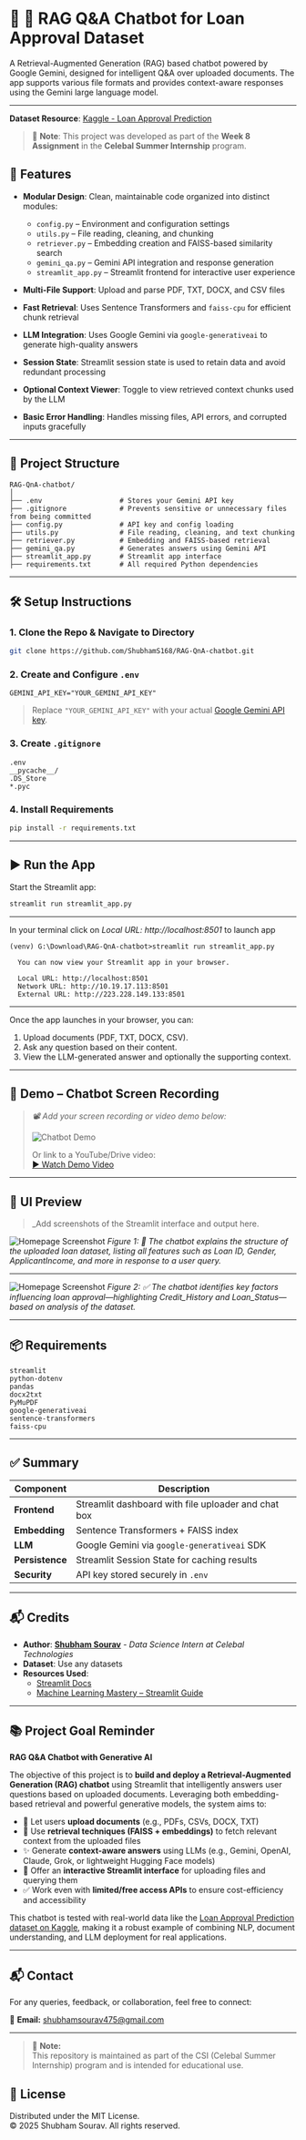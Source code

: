 # 📄 🤖 RAG Q&A Chatbot for Loan Approval Dataset

A Retrieval-Augmented Generation (RAG) based chatbot powered by Google Gemini, designed for intelligent Q&A over uploaded documents. The app supports various file formats and provides context-aware responses using the Gemini large language model.

---

**Dataset Resource**: [Kaggle - Loan Approval Prediction](https://www.kaggle.com/datasets/sonalisingh1411/loan-approval-prediction?select=Training+Dataset.csv)


> 📌 **Note**: This project was developed as part of the **Week 8 Assignment** in the **Celebal Summer Internship** program.

## 🚀 Features

- **Modular Design**: Clean, maintainable code organized into distinct modules:
  - `config.py` – Environment and configuration settings  
  - `utils.py` – File reading, cleaning, and chunking  
  - `retriever.py` – Embedding creation and FAISS-based similarity search  
  - `gemini_qa.py` – Gemini API integration and response generation  
  - `streamlit_app.py` – Streamlit frontend for interactive user experience  


- **Multi-File Support**: Upload and parse PDF, TXT, DOCX, and CSV files  
- **Fast Retrieval**: Uses Sentence Transformers and `faiss-cpu` for efficient chunk retrieval  
- **LLM Integration**: Uses Google Gemini via `google-generativeai` to generate high-quality answers  
- **Session State**: Streamlit session state is used to retain data and avoid redundant processing  
- **Optional Context Viewer**: Toggle to view retrieved context chunks used by the LLM  
- **Basic Error Handling**: Handles missing files, API errors, and corrupted inputs gracefully  

---

## 📁 Project Structure

```
RAG-QnA-chatbot/
│
├── .env                   # Stores your Gemini API key
├── .gitignore             # Prevents sensitive or unnecessary files from being committed
├── config.py              # API key and config loading
├── utils.py               # File reading, cleaning, and text chunking
├── retriever.py           # Embedding and FAISS-based retrieval
├── gemini_qa.py           # Generates answers using Gemini API
├── streamlit_app.py       # Streamlit app interface
├── requirements.txt       # All required Python dependencies
```

---




## 🛠️ Setup Instructions

### 1. Clone the Repo & Navigate to Directory

```bash
git clone https://github.com/ShubhamS168/RAG-QnA-chatbot.git
```

### 2. Create and Configure `.env`

```env
GEMINI_API_KEY="YOUR_GEMINI_API_KEY"
```

> Replace `"YOUR_GEMINI_API_KEY"` with your actual [Google Gemini API key](https://aistudio.google.com/app/apikey).

### 3. Create `.gitignore`

```gitignore
.env
__pycache__/
.DS_Store
*.pyc
```

### 4. Install Requirements

```bash
pip install -r requirements.txt
```

---

## ▶️ Run the App

Start the Streamlit app:

```bash
streamlit run streamlit_app.py
```

---
In your terminal click on *Local URL: http://localhost:8501* to launch app
```
(venv) G:\Download\RAG-QnA-chatbot>streamlit run streamlit_app.py

  You can now view your Streamlit app in your browser.

  Local URL: http://localhost:8501
  Network URL: http://10.19.17.113:8501
  External URL: http://223.228.149.133:8501
```
---
Once the app launches in your browser, you can:

1. Upload documents (PDF, TXT, DOCX, CSV).
2. Ask any question based on their content.
3. View the LLM-generated answer and optionally the supporting context.

---

## 🎥 Demo – Chatbot Screen Recording

> _📽️ Add your screen recording or video demo below:_  
> 
> ![Chatbot Demo](demo/chatbot_demo.gif)  
> 
> Or link to a YouTube/Drive video:  
> [▶️ Watch Demo Video](https://www.youtube.com/watch?v=your-demo-link)

---

## 📸 UI Preview

> _Add screenshots of the Streamlit interface and output here.

![Homepage Screenshot](visualizations\brief_explanation.png)
*Figure 1: 🧾 The chatbot explains the structure of the uploaded loan dataset, listing all features such as Loan ID, Gender, ApplicantIncome, and more in response to a user query.*

---
![Homepage Screenshot](visualizations\imp_factor.png)
*Figure 2: ✅ The chatbot identifies key factors influencing loan approval—highlighting Credit_History and Loan_Status—based on analysis of the dataset.*

---

## 📦 Requirements

```
streamlit
python-dotenv
pandas
docx2txt
PyMuPDF
google-generativeai
sentence-transformers
faiss-cpu
```

---

## ✅ Summary

| Component       | Description                                          |
|----------------|------------------------------------------------------|
| **Frontend**    | Streamlit dashboard with file uploader and chat box |
| **Embedding**   | Sentence Transformers + FAISS index                 |
| **LLM**         | Google Gemini via `google-generativeai` SDK        |
| **Persistence** | Streamlit Session State for caching results         |
| **Security**    | API key stored securely in `.env`                   |

---

## 📬 Credits

- **Author**: [**Shubham Sourav**](https://github.com/ShubhamS168) - *Data Science Intern at Celebal Technologies*
- **Dataset**: Use any datasets
- **Resources Used**:
  - [Streamlit Docs](https://docs.streamlit.io/)
  - [Machine Learning Mastery – Streamlit Guide](https://machinelearningmastery.com/how-to-quickly-deploy-machine-learning-models-streamlit/)


---


## 📚 Project Goal Reminder

**RAG Q&A Chatbot with Generative AI**

The objective of this project is to **build and deploy a Retrieval-Augmented Generation (RAG) chatbot** using Streamlit that intelligently answers user questions based on uploaded documents. Leveraging both embedding-based retrieval and powerful generative models, the system aims to:

- 📁 Let users **upload documents** (e.g., PDFs, CSVs, DOCX, TXT)
- 🧠 Use **retrieval techniques (FAISS + embeddings)** to fetch relevant context from the uploaded files
- ✨ Generate **context-aware answers** using LLMs (e.g., Gemini, OpenAI, Claude, Grok, or lightweight Hugging Face models)
- 💬 Offer an **interactive Streamlit interface** for uploading files and querying them
- ✅ Work even with **limited/free access APIs** to ensure cost-efficiency and accessibility

This chatbot is tested with real-world data like the [Loan Approval Prediction dataset on Kaggle](https://www.kaggle.com/datasets/sonalisingh1411/loan-approval-prediction?select=Training+Dataset.csv), making it a robust example of combining NLP, document understanding, and LLM deployment for real applications.


---

## 📬 Contact

For any queries, feedback, or collaboration, feel free to connect:

📧 **Email:** [shubhamsourav475@gmail.com](mailto:shubhamsourav475@gmail.com)

---

> 📝 **Note:**  
> This repository is maintained as part of the CSI (Celebal Summer Internship) program and is intended for educational use.

## 🪪 License

Distributed under the MIT License.  
© 2025 Shubham Sourav. All rights reserved.
